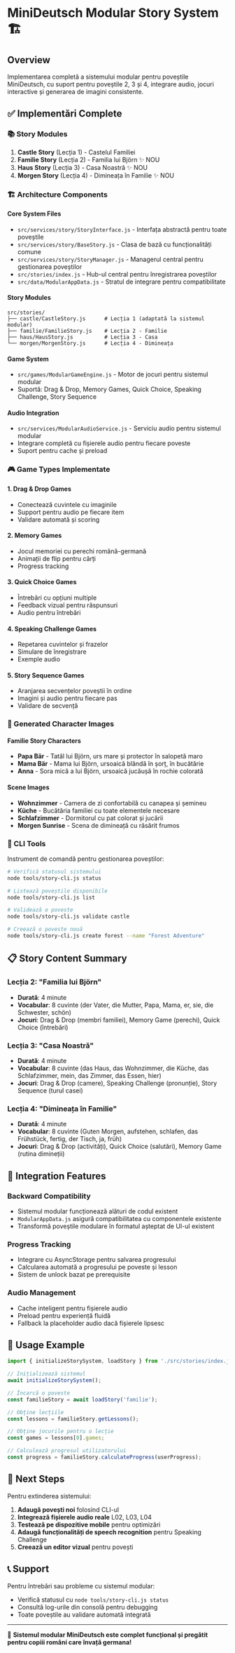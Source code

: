 # MiniDeutsch Modular Story System 🏗️

## Overview

Implementarea completă a sistemului modular pentru poveștile MiniDeutsch, cu suport pentru poveștile 2, 3 și 4, integrare audio, jocuri interactive și generarea de imagini consistente.

## ✅ Implementări Complete

### 📚 Story Modules
1. **Castle Story** (Lecția 1) - Castelul Familiei
2. **Familie Story** (Lecția 2) - Familia lui Björn ✨ NOU
3. **Haus Story** (Lecția 3) - Casa Noastră ✨ NOU  
4. **Morgen Story** (Lecția 4) - Dimineața în Familie ✨ NOU

### 🏗️ Architecture Components

#### Core System Files
- `src/services/story/StoryInterface.js` - Interfața abstractă pentru toate poveștile
- `src/services/story/BaseStory.js` - Clasa de bază cu funcționalități comune
- `src/services/story/StoryManager.js` - Managerul central pentru gestionarea poveștilor
- `src/stories/index.js` - Hub-ul central pentru înregistrarea poveștilor
- `src/data/ModularAppData.js` - Stratul de integrare pentru compatibilitate

#### Story Modules
```
src/stories/
├── castle/CastleStory.js      # Lecția 1 (adaptată la sistemul modular)
├── familie/FamilieStory.js    # Lecția 2 - Familie
├── haus/HausStory.js          # Lecția 3 - Casa
└── morgen/MorgenStory.js      # Lecția 4 - Dimineața
```

#### Game System
- `src/games/ModularGameEngine.js` - Motor de jocuri pentru sistemul modular
- Suportă: Drag & Drop, Memory Games, Quick Choice, Speaking Challenge, Story Sequence

#### Audio Integration
- `src/services/ModularAudioService.js` - Serviciu audio pentru sistemul modular
- Integrare completă cu fișierele audio pentru fiecare poveste
- Suport pentru cache și preload

### 🎮 Game Types Implementate

#### 1. Drag & Drop Games
- Conectează cuvintele cu imaginile
- Support pentru audio pe fiecare item
- Validare automată și scoring

#### 2. Memory Games  
- Jocul memoriei cu perechi română-germană
- Animații de flip pentru cărți
- Progress tracking

#### 3. Quick Choice Games
- Întrebări cu opțiuni multiple
- Feedback vizual pentru răspunsuri
- Audio pentru întrebări

#### 4. Speaking Challenge Games
- Repetarea cuvintelor și frazelor
- Simulare de înregistrare
- Exemple audio

#### 5. Story Sequence Games
- Aranjarea secvențelor poveștii în ordine
- Imagini și audio pentru fiecare pas
- Validare de secvență

### 🎨 Generated Character Images

#### Familie Story Characters
- **Papa Bär** - Tatăl lui Björn, urs mare și protector în salopetă maro
- **Mama Bär** - Mama lui Björn, ursoaică blândă în șorț, în bucătărie
- **Anna** - Sora mică a lui Björn, ursoaică jucăușă în rochie colorată

#### Scene Images
- **Wohnzimmer** - Camera de zi confortabilă cu canapea și șemineu
- **Küche** - Bucătăria familiei cu toate elementele necesare
- **Schlafzimmer** - Dormitorul cu pat colorat și jucării
- **Morgen Sunrise** - Scena de dimineață cu răsărit frumos

### 🔧 CLI Tools

Instrument de comandă pentru gestionarea poveștilor:

```bash
# Verifică statusul sistemului
node tools/story-cli.js status

# Listează poveștile disponibile  
node tools/story-cli.js list

# Validează o poveste
node tools/story-cli.js validate castle

# Creează o poveste nouă
node tools/story-cli.js create forest --name "Forest Adventure"
```

## 📋 Story Content Summary

### Lecția 2: "Familia lui Björn"
- **Durată**: 4 minute
- **Vocabular**: 8 cuvinte (der Vater, die Mutter, Papa, Mama, er, sie, die Schwester, schön)
- **Jocuri**: Drag & Drop (membri familiei), Memory Game (perechi), Quick Choice (întrebări)

### Lecția 3: "Casa Noastră"  
- **Durată**: 4 minute
- **Vocabular**: 8 cuvinte (das Haus, das Wohnzimmer, die Küche, das Schlafzimmer, mein, das Zimmer, das Essen, hier)
- **Jocuri**: Drag & Drop (camere), Speaking Challenge (pronunție), Story Sequence (turul casei)

### Lecția 4: "Dimineața în Familie"
- **Durată**: 4 minute  
- **Vocabular**: 8 cuvinte (Guten Morgen, aufstehen, schlafen, das Frühstück, fertig, der Tisch, ja, früh)
- **Jocuri**: Drag & Drop (activități), Quick Choice (salutări), Memory Game (rutina dimineții)

## 🔄 Integration Features

### Backward Compatibility
- Sistemul modular funcționează alături de codul existent
- `ModularAppData.js` asigură compatibilitatea cu componentele existente
- Transformă poveștile modulare în formatul așteptat de UI-ul existent

### Progress Tracking
- Integrare cu AsyncStorage pentru salvarea progresului
- Calcularea automată a progresului pe poveste și lesson
- Sistem de unlock bazat pe prerequisite

### Audio Management
- Cache inteligent pentru fișierele audio
- Preload pentru experiență fluidă
- Fallback la placeholder audio dacă fișierele lipsesc

## 🚀 Usage Example

```javascript
import { initializeStorySystem, loadStory } from './src/stories/index.js';

// Inițializează sistemul
await initializeStorySystem();

// Încarcă o poveste
const familieStory = await loadStory('familie');

// Obține lecțiile
const lessons = familieStory.getLessons();

// Obține jocurile pentru o lecție
const games = lessons[0].games;

// Calculează progresul utilizatorului
const progress = familieStory.calculateProgress(userProgress);
```

## 🎯 Next Steps

Pentru extinderea sistemului:

1. **Adaugă povești noi** folosind CLI-ul
2. **Integrează fișierele audio reale** L02, L03, L04
3. **Testează pe dispozitive mobile** pentru optimizări
4. **Adaugă funcționalități de speech recognition** pentru Speaking Challenge
5. **Creează un editor vizual** pentru povești

## 📞 Support

Pentru întrebări sau probleme cu sistemul modular:
- Verifică statusul cu `node tools/story-cli.js status`
- Consultă log-urile din consolă pentru debugging
- Toate poveștile au validare automată integrată

---

🎉 **Sistemul modular MiniDeutsch este complet funcțional și pregătit pentru copiii români care învață germana!**